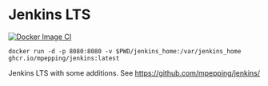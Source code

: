 # Jenkins LTS

[![Docker Image CI](https://github.com/mpepping/docker-jenkins/actions/workflows/dockerimage.yml/badge.svg)](https://github.com/mpepping/docker-jenkins/actions/workflows/dockerimage.yml)

`docker run -d -p 8080:8080 -v $PWD/jenkins_home:/var/jenkins_home ghcr.io/mpepping/jenkins:latest`

Jenkins LTS with some additions. See <https://github.com/mpepping/jenkins/>
